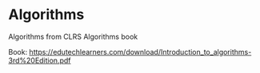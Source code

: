 # Algorithms
Algorithms from CLRS Algorithms book

Book: https://edutechlearners.com/download/Introduction_to_algorithms-3rd%20Edition.pdf
